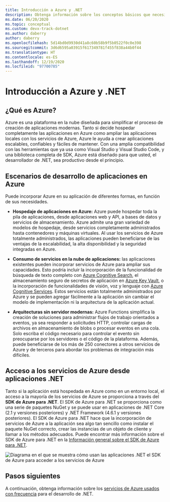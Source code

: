 ```yaml
---
title: Introducción a Azure y .NET
description: Obtenga información sobre los conceptos básicos que necesita saber acerca de Azure y .NET.
ms.date: 06/20/2020
ms.topic: conceptual
ms.custom: devx-track-dotnet
ms.author: daberry
author: daberry
ms.openlocfilehash: 5d14bd0d9930d41a8c60b58b9f5b0522f0c0e398
ms.sourcegitcommit: 3d6d6595a03915f617349781f455f838a44b0f44
ms.translationtype: HT
ms.contentlocale: es-ES
ms.lasthandoff: 12/19/2020
ms.locfileid: "97700785"
---
```

# <a name="introduction-to-azure-and-net"></a>Introducción a Azure y .NET

## <a name="what-is-azure"></a>¿Qué es Azure?

Azure es una plataforma en la nube diseñada para simplificar el proceso de creación de aplicaciones modernas.  Tanto si decide hospedar completamente las aplicaciones en Azure como ampliar las aplicaciones locales con los servicios de Azure, Azure le ayuda a crear aplicaciones escalables, confiables y fáciles de mantener.  Con una amplia compatibilidad con las herramientas que ya usa como Visual Studio y Visual Studio Code, y una biblioteca completa de SDK, Azure está diseñado para que usted, el desarrollador de .NET, sea productivo desde el principio.

## <a name="application-development-scenarios-on-azure"></a>Escenarios de desarrollo de aplicaciones en Azure

Puede incorporar Azure en su aplicación de diferentes formas, en función de sus necesidades.

- **Hospedaje de aplicaciones en Azure:** Azure puede hospedar toda la pila de aplicaciones, desde aplicaciones web y API, a bases de datos y servicios de almacenamiento. Azure admite una gran variedad de modelos de hospedaje, desde servicios completamente administrados hasta contenedores y máquinas virtuales. Al usar los servicios de Azure totalmente administrados, las aplicaciones pueden beneficiarse de las ventajas de la escalabilidad, la alta disponibilidad y la seguridad integradas en Azure.

- **Consumo de servicios en la nube de aplicaciones:** las aplicaciones existentes pueden incorporar servicios de Azure para ampliar sus capacidades.  Esto podría incluir la incorporación de la funcionalidad de búsqueda de texto completo con [Azure Cognitive Search](/azure/search/search-what-is-azure-search), el almacenamiento seguro de secretos de aplicación en [Azure Key Vault](/azure/key-vault/), o la incorporación de funcionalidades de visión, voz y lenguaje con [Azure Cognitive Services](/azure/cognitive-services/).  Estos servicios están totalmente administrados por Azure y se pueden agregar fácilmente a la aplicación sin cambiar el modelo de implementación ni la arquitectura de la aplicación actual.

- **Arquitecturas sin servidor modernas:** Azure Functions simplifica la creación de soluciones para administrar flujos de trabajo orientados a eventos, ya sea responder a solicitudes HTTP, controlar cargas de archivos en almacenamiento de blobs o procesar eventos en una cola.  Solo escriba el código necesario para controlar el evento sin preocuparse por los servidores o el código de la plataforma.  Además, puede beneficiarse de los más de 250 conectores a otros servicios de Azure y de terceros para abordar los problemas de integración más difíciles.

## <a name="access-azure-services-from-net-applications"></a>Acceso a los servicios de Azure desde aplicaciones .NET

Tanto si la aplicación está hospedada en Azure como en un entorno local, el acceso a la mayoría de los servicios de Azure se proporciona a través del **SDK de Azure para .NET**.  El SDK de Azure para .NET se proporciona como una serie de paquetes NuGet y se puede usar en aplicaciones de .NET Core (2.1 y versiones posteriores) y .NET Framework (4.6.1 y versiones posteriores). El SDK de Azure para .NET hace que la incorporación de servicios de Azure a la aplicación sea algo tan sencillo como instalar el paquete NuGet correcto, crear las instancias de un objeto de cliente y llamar a los métodos adecuados. Puede encontrar más información sobre el SDK de Azure para .NET en la [Información general sobre el SDK de Azure para .NET](./sdk/azure-sdk-for-dotnet.md).

![Diagrama en el que se muestra cómo usan las aplicaciones .NET el SDK de Azure para acceder a los servicios de Azure](./media/azure-sdk-for-dotnet-overview.png)

## <a name="next-steps"></a>Pasos siguientes

A continuación, obtenga información sobre los [servicios de Azure usados con frecuencia](./key-azure-services.md) para el desarrollo de .NET.

